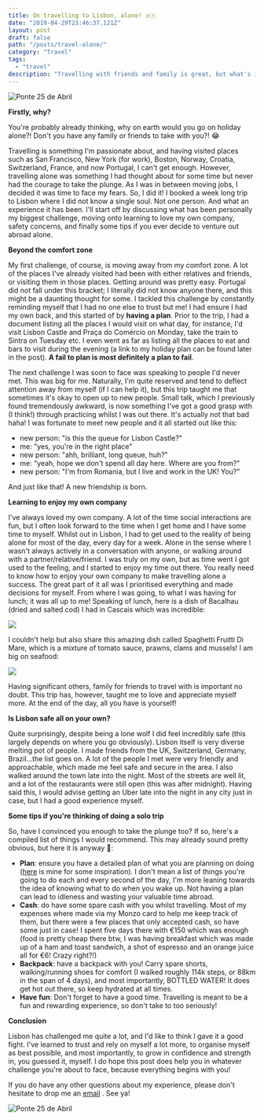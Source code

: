 ```yaml
---
title: On travelling to Lisbon, alone! 🇵🇹
date: "2019-04-29T23:46:37.121Z"
layout: post
draft: false
path: "/posts/travel-alone/"
category: "Travel"
tags:
  - "travel"
description: "Travelling with friends and family is great, but what's it like going solo? Here's my expereince..."
---
```

![](./me3.jpg "Ponte 25 de Abril")

**Firstly, why?**

You're probably already thinking, why on earth would you go on holiday alone?! Don't you have any family or friends to take with you?! 😂

Travelling is something I'm passionate about, and having visited places such as San Francisco, New York (for work), Boston, Norway, Croatia, Switzerland, France, and now Portugal, I can't get enough. However, travelling alone was something I had thought about for some time but never had the courage to take the plunge. As I was in between moving jobs, I decided it was time to face my fears. So, I did it! I booked a week long trip to Lisbon where I did not know a single soul. Not one person. And what an experience it has been. I'll start off by discussing what has been personally my biggest challenge, moving onto learning to love my own company, safety concerns, and finally some tips if you ever decide to venture out abroad alone.

**Beyond the comfort zone**

My first challenge, of course, is moving away from my comfort zone. A lot of the places I've already visited had been with either relatives and friends, or visiting them in those places. Getting around was pretty easy. Portugal did not fall under this bracket; I literally did not know anyone there, and this might be a daunting thought for some. I tackled this challenge by constantly reminding myself that I had no one else to trust but me! I had ensure I had my own back, and this started of by **having a plan**. Prior to the trip, I had a document listing all the places I would visit on what day, for instance, I'd visit Lisbon Castle and Praça do Comércio on Monday, take the train to Sintra on Tuesday etc. I even went as far as listing all the places to eat and bars to visit during the evening (a link to my holiday plan can be found later in the post). **A fail to plan is most definitely a plan to fail**.

The next challenge I was soon to face was speaking to  people I'd never met. This was big for me. Naturally, I'm quite reserved and tend to deflect attention away from myself (if I can help it), but this trip taught me that sometimes it's okay to open up to new people. Small talk, which I previously found  tremendously awkward, is now something I've got a good grasp with (I think!) through practicing whilst I was out there. It's actually not that bad haha! I was fortunate to meet new people and it all started out like this:

- new person: "is this the queue for Lisbon Castle?"
- me: "yes, you're in the right place"
- new person: "ahh, brilliant, long queue, huh?"
- me: "yeah, hope we don't spend all day here. Where are you from?"
- new person: "I'm from Romania, but I live and work in the UK! You?"

And just like that! A new friendship is born.

**Learning to enjoy my own company**

I've always loved my own company. A lot of the time social interactions are fun, but I often look forward to the time when I get home and I have some time to myself. Whilst out in Lisbon, I had to get used to the reality of being alone for most of the day, every day for a week. Alone in the sense where I wasn't always actively in a conversation with anyone, or walking around with a partner/relative/friend. I was truly on my own, but as time went I got used to the feeling, and I started to enjoy my time out there. You really need to know how to enjoy your own company to make travelling alone a success. The great part of it all was I prioritised  everything and made decisions for myself. From where I was going, to what I was having for lunch; it was all up to me! Speaking of lunch, here is a dish of Bacalhau (dried and salted cod) I had in Cascais which was incredible:

![](./bacalhau.jpg)

I couldn't help but also share this amazing dish called Spaghetti Fruitti Di Mare, which is a mixture of tomato sauce, prawns, clams and mussels! I am big on seafood:

![](./seafood.jpg)

Having significant others, family for friends to travel with is important no doubt. This trip has, however, taught me to love and appreciate myself more. At the end of the day, all you have is yourself! 

**Is Lisbon safe all on your own?**

Quite surprisingly, despite being a lone wolf I did feel incredibly safe (this largely depends on where you go obviously). Lisbon itself is very diverse melting pot of people. I made friends from the UK, Switzerland, Germany, Brazil...the list goes on. A lot of the people I met were very friendly and approachable, which made me feel safe and secure in the area. I also walked around the town late into the night. Most of the streets are well lit, and a lot of the restaurants were still open (this was after midnight). Having said this, I would advise getting an Uber late into the night in any city just in case, but I had a good experience myself.

**Some tips if you're thinking of doing  a solo trip**

So, have I convinced you enough to take the plunge too? If so, here's a compiled list of things I would recommend.  This may already sound pretty obvious, but here it is anyway 🙂:

- **Plan**: ensure you have a detailed plan of what you are planning on doing ([here](https://docs.google.com/document/d/1L5kodwLUCY_-s091cr589HuulHvo8AvzbC0PVm6eQTI/edit?usp=sharing) is mine for some inspiration). I don't mean a list of things you're going to do each and every second of the day, I'm more leaning towards the idea of knowing what to do when you wake up. Not having a plan can lead to idleness and wasting your valuable time abroad.
- **Cash**: do have some spare cash with you whilst travelling. Most of my expenses where made via my Monzo card to help me keep track of them, but there were a few places that only accepted cash, so have some just in case! I spent five days there with €150  which was enough (food is pretty cheap there btw, I was having breakfast which was made up of a ham and toast sandwich, a shot of espresso and an orange juice all for €6! Crazy right?!)
- **Backpack**: have a backpack with you! Carry spare shorts, walking/running shoes for comfort (I walked roughly 114k steps, or 88km in the span of 4 days), and most importantly, BOTTLED WATER! It does get hot out there, so keep hydrated at all times.
- **Have fun**: Don't forget to have a good time. Travelling is meant to be a fun and rewarding experience, so don't take to too seriously!

**Conclusion**

Lisbon has challenged me quite a lot, and I'd like to think I gave it a good fight. I've learned to trust and rely on myself a lot more, to organise myself as best possible, and most importantly, to grow in confidence and strength in, you guessed it, myself. I do hope this post does help you in whatever challenge you're about to face, because everything begins with you!

If you do have any other questions about my experience, please don't hesitate to drop me an [email](mailto:paul.waweru58@gmail.com) . See ya!


![](./me.jpg "Ponte 25 de Abril")